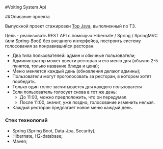 #Voiting System Api

##Описание проекта

Выпускной проект стажировки [Top Java](https://javaops.ru/view/topjava),
выполненный по ТЗ.

Цель - реализовать REST API с помощью Hibernate / Spring / 
SpringMVC (или Spring-Boot) без внешнего интерфейса, 
построить систему голосования за понравившийся ресторан.

* Два типа пользователей: админ и обычные пользователи;
* Администратор может ввести ресторан и его меню дня 
(обычно 2-5 пунктов, только название блюда и цена);
* Меню меняется каждый день (обновления делают админы);
* Пользователи могут проголосовать за ресторан, в котором
  хотят пообедать.
* Только один голос засчитывается для каждого пользователя
* Если пользователь голосует снова в тот же день:
   * До 11:00, можно предположить, что он передумал.
   * После 11:00, значит, уже поздно, голосование изменить 
   нельзя.
* Каждый ресторан предлагает новое меню каждый день.
 

### Стек технологий

* Spring (Spring Boot, Data-Jpa, Security);
* Hibernate, H2-database;
* Maven;

